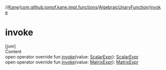 //[Kane](../../index.md)/[com.github.jomof.kane.impl.functions](../index.md)/[AlgebraicUnaryFunction](index.md)/[invoke](invoke.md)



# invoke  
[jvm]  
Content  
open operator override fun [invoke](invoke.md)(value: [ScalarExpr](../../com.github.jomof.kane/-scalar-expr/index.md)): [ScalarExpr](../../com.github.jomof.kane/-scalar-expr/index.md)  
open operator override fun [invoke](invoke.md)(value: [MatrixExpr](../../com.github.jomof.kane/-matrix-expr/index.md)): [MatrixExpr](../../com.github.jomof.kane/-matrix-expr/index.md)  



